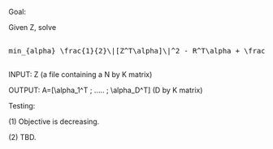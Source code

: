 Goal:

Given Z, solve 

<pre>

min_{alpha} \frac{1}{2}\|[Z^T\alpha]\|^2 - R^T\alpha + \frac{1}{2}\|\alpha\|^2

</pre>

INPUT: Z (a file containing a N by K matrix)

OUTPUT: A=[\alpha_1^T ; ..... ; \alpha_D^T] (D by K matrix)

Testing:

(1) Objective is decreasing.

(2) TBD.
